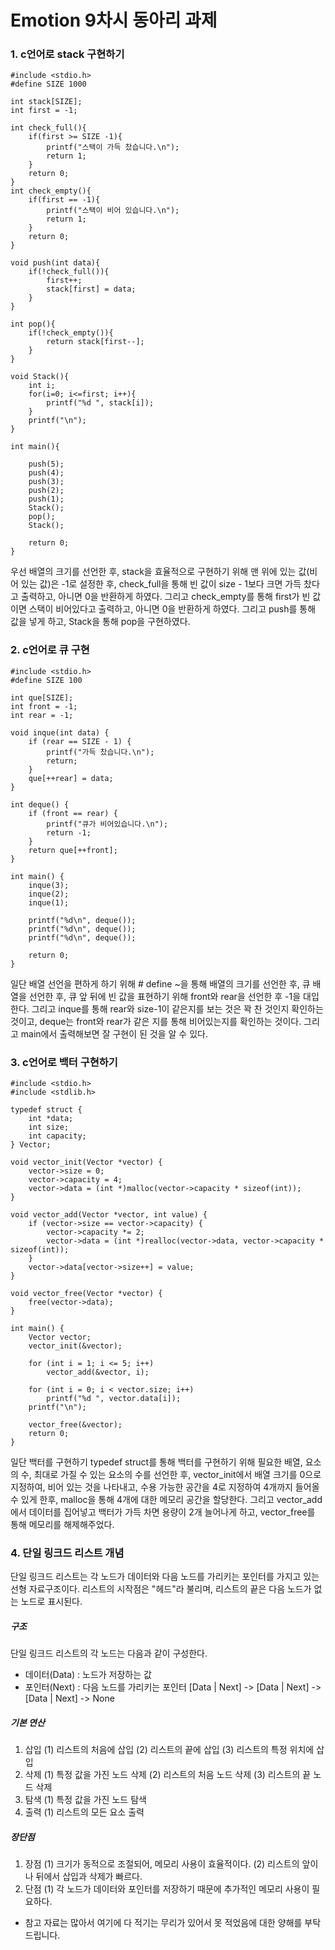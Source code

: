 # Emotion 9차시 동아리 과제
### 1. c언어로 stack 구현하기
```
#include <stdio.h>
#define SIZE 1000 
 
int stack[SIZE];    
int first = -1;   
 
int check_full(){
    if(first >= SIZE -1){    
        printf("스택이 가득 찼습니다.\n");
        return 1;
    }
    return 0;
}
int check_empty(){
    if(first == -1){
        printf("스택이 비어 있습니다.\n");
        return 1;
    }
    return 0;
}
 
void push(int data){
    if(!check_full()){
        first++;
        stack[first] = data;
    }
} 
 
int pop(){
    if(!check_empty()){
        return stack[first--];
    }
}
 
void Stack(){
    int i;
    for(i=0; i<=first; i++){
        printf("%d ", stack[i]);
    }
    printf("\n");
}
 
int main(){
    
    push(5);
    push(4);
    push(3);
    push(2);
    push(1);
    Stack();
    pop();
    Stack();
    
    return 0;
}
```
우선 배열의 크기를 선언한 후, stack을 효율적으로 구현하기 위해 맨 위에 있는 값(비어 있는 값)은 -1로 설정한 후, check_full을 통해 빈 값이 size - 1보다 크면 가득 찼다고 출력하고, 아니면 0을 반환하게 하였다. 그리고 check_empty를 통해 first가 빈 값이면 스택이 비어있다고 출력하고, 아니면 0을 반환하게 하였다. 그리고 push를 통해 값을 넣게 하고, Stack을 통해 pop을 구현하였다. 
   
### 2. c언어로 큐 구현
```
#include <stdio.h>
#define SIZE 100

int que[SIZE];
int front = -1;
int rear = -1;

void inque(int data) {
    if (rear == SIZE - 1) {
        printf("가득 찼습니다.\n");
        return;
    }
    que[++rear] = data;
}

int deque() {
    if (front == rear) {
        printf("큐가 비어있습니다.\n");
        return -1;
    }
    return que[++front];
}

int main() {
    inque(3);
    inque(2);
    inque(1);

    printf("%d\n", deque()); 
    printf("%d\n", deque()); 
    printf("%d\n", deque()); 

    return 0;
}
```
일단 배열 선언을 편하게 하기 위해 # define ~을 통해 배열의 크기를 선언한 후, 큐 배열을 선언한 후, 큐 앞 뒤에 빈 값을 표현하기 위해 front와 rear을 선언한 후 -1을 대입한다. 그리고 inque를 통해 rear와 size-1이 같은지를 보는 것은 꽉 찬 것인지 확인하는 것이고, deque는 front와 rear가 같은 지를 통해 비어있는지를 확인하는 것이다. 그리고 main에서 출력해보면 잘 구현이 된 것을 알 수 있다.
### 3. c언어로 백터 구현하기
```
#include <stdio.h>
#include <stdlib.h>

typedef struct {
    int *data;
    int size;
    int capacity;
} Vector;

void vector_init(Vector *vector) {
    vector->size = 0;
    vector->capacity = 4;
    vector->data = (int *)malloc(vector->capacity * sizeof(int));
}

void vector_add(Vector *vector, int value) {
    if (vector->size == vector->capacity) {
        vector->capacity *= 2;
        vector->data = (int *)realloc(vector->data, vector->capacity * sizeof(int));
    }
    vector->data[vector->size++] = value;
}

void vector_free(Vector *vector) {
    free(vector->data);
}

int main() {
    Vector vector;
    vector_init(&vector);

    for (int i = 1; i <= 5; i++)
        vector_add(&vector, i);

    for (int i = 0; i < vector.size; i++)
        printf("%d ", vector.data[i]);
    printf("\n");

    vector_free(&vector);
    return 0;
}
```
일단 백터를 구현하기 typedef struct를 통해 백터를 구현하기 위해 필요한 배열, 요소의 수, 최대로 가질 수 있는 요소의 수를 선언한 후, vector_init에서 배열 크기를 0으로 지정하여, 비어 있는 것을 나타내고, 수용 가능한 공간을 4로 지정하여 4개까지 들어올 수 있게 한후, malloc을 통해 4개에 대한 메모리 공간을 할당한다. 그리고 vector_add에서 데이터를 집어넣고 백터가 가득 차면 용량이 2개 늘어나게 하고, vector_free를 통해 메모리를 해제해주었다.
### 4. 단일 링크드 리스트 개념
단일 링크드 리스트는 각 노드가 데이터와 다음 노드를 가리키는 포인터를 가지고 있는 선형 자료구조이다. 리스트의 시작점은 "헤드"라 불리며, 리스트의 끝은 다음 노드가 없는 노드로 표시된다.
##### 구조
단일 링크드 리스트의 각 노드는 다음과 같이 구성한다.
* 데이터(Data) : 노드가 저장하는 값
* 포인터(Next) : 다음 노드를 가리키는 포인터
[Data | Next] -> [Data | Next] -> [Data | Next] -> None
##### 기본 연산
1) 삽입
   (1) 리스트의 처음에 삽입
   (2) 리스트의 끝에 삽입
   (3) 리스트의 특정 위치에 삽입
2) 삭제
   (1) 특정 값을 가진 노드 삭제
   (2) 리스트의 처음 노드 삭제
   (3) 리스트의 끝 노드 삭제
3) 탐색
   (1) 특정 값을 가진 노드 탐색
4) 출력
   (1) 리스트의 모든 요소 출력
##### 장단점
1) 장점
   (1) 크기가 동적으로 조절되어, 메모리 사용이 효율적이다.
   (2) 리스트의 앞이나 뒤에서 삽입과 삭제가 빠르다.
2) 단점
   (1) 각 노드가 데이터와 포인터를 저장하기 때문에 추가적인 메모리 사용이 필요하다.

* 참고 자료는 많아서 여기에 다 적기는 무리가 있어서 못 적었음에 대한 양해를 부탁드립니다.
